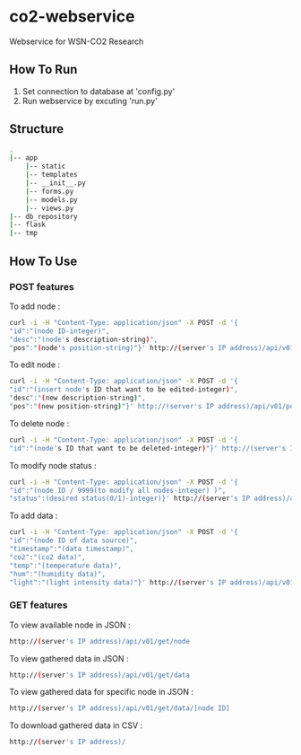 # co2-webservice
Webservice for WSN-CO2 Research


## How To Run
1. Set connection to database at 'config.py'
2. Run webservice by excuting 'run.py'

## Structure

```bash
.
|-- app
	|-- static
	|-- templates
	|-- __init__.py
	|-- forms.py
	|-- models.py
	|-- views.py
|-- db_repository
|-- flask
|-- tmp

```

## How To Use

### POST features
To add node :

```bash
curl -i -H "Content-Type: application/json" -X POST -d '{
"id":"(node ID-integer)",
"desc":"(node's description-string)",
"pos":"(node's position-string)"}' http://(server's IP address)/api/v01/post/node/add

```

To edit node :
```bash
curl -i -H "Content-Type: application/json" -X POST -d '{
"id":"(insert node's ID that want to be edited-integer)",
"desc":"(new description-string)",
"pos":"(new position-string)"}' http://(server's IP address)/api/v01/post/node/edit

```

To delete node :
```bash
curl -i -H "Content-Type: application/json" -X POST -d '{
"id":"(node's ID that want to be deleted-integer)"}' http://(server's IP address)/api/v01/post/node/delete

```
To modify node status :
```bash
curl -i -H "Content-Type: application/json" -X POST -d '{
"id":"(node ID / 9999(to modify all nodes-integer) )",
"status":(desired status(0/1)-integer)}' http://(server's IP address)/api/v01/post/node/statchange

```

To add data :
```bash
curl -i -H "Content-Type: application/json" -X POST -d '{
"id":"(node ID of data source)",
"timestamp":"(data timestamp)",
"co2":"(co2 data)",
"temp":"(temperature data)",
"hum":"(humidity data)",
"light":"(light intensity data)"}' http://(server's IP address)/api/v01/post/data/add

```

### GET features
To view available node in JSON :
```bash
http://(server's IP address)/api/v01/get/node

```

To view gathered data in JSON :
```bash
http://(server's IP address)/api/v01/get/data

```

To view gathered data for specific node in JSON :
```bash
http://(server's IP address)/api/v01/get/data/[node ID]

```

To download gathered data in CSV :
```bash
http://(server's IP address)/	

```